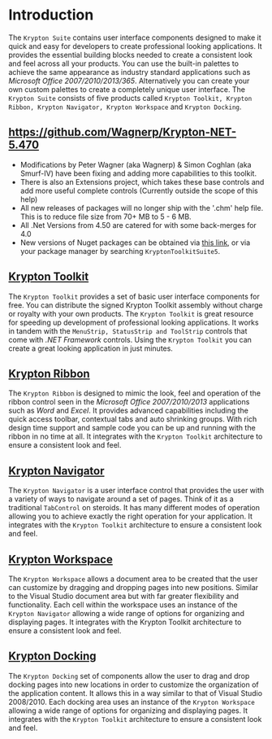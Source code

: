 # Introduction
The `Krypton Suite` contains user interface components designed to make it quick and easy for developers to create professional looking applications. It provides the essential building blocks needed to create a consistent look and feel across all your products. You can use the built-in palettes to achieve the same appearance as industry standard applications such as _Microsoft Office 2007/2010/2013/365_. Alternatively you can create your own custom palettes to create a completely unique user interface.
The `Krypton Suite` consists of five products called `Krypton Toolkit, Krypton Ribbon, Krypton Navigator, Krypton Workspace` and `Krypton Docking`.


## https://github.com/Wagnerp/Krypton-NET-5.470
* Modifications by Peter Wagner (aka Wagnerp) & Simon Coghlan (aka Smurf-IV)  have been fixing and adding more capabilities to this toolkit.
* There is also an Extensions project, which takes these base controls and add more useful complete controls (Currently outside the scope of this help)
* All new releases of packages will no longer ship with the '.chm' help file. This is to reduce file size from 70+ MB to 5 - 6 MB.
* All .Net Versions from 4.50 are catered for with some back-merges for 4.0
* New versions of Nuget packages can be obtained via [this link](https://www.nuget.org/packages?q=KryptonToolkitSuite5/), or via your package manager by searching `KryptonToolkitSuite5`.


## [Krypton Toolkit](./articles/Krypton_Toolkit.md)
The `Krypton Toolkit` provides a set of basic user interface components for free. You can distribute the signed Krypton Toolkit assembly without charge or royalty with your own products. 
The `Krypton Toolkit` is great resource for speeding up development of professional looking applications. It works in tandem with the `MenuStrip, StatusStrip and ToolStrip` controls that come with _.NET Framework_ controls. Using the `Krypton Toolkit` you can create a great looking application in just minutes. 
 

## [Krypton Ribbon](./articles/Krypton_Ribbon.md)
The `Krypton Ribbon` is designed to mimic the look, feel and operation of the ribbon control seen in the _Microsoft Office 2007/2010/2013_ applications such as _Word_ and _Excel_. It provides advanced capabilities including the quick access toolbar, contextual tabs and auto shrinking groups. With rich design time support and sample code you can be up and running with the ribbon in no time at all. It integrates with the `Krypton Toolkit` architecture to ensure a consistent look and feel. 


## [Krypton Navigator](./articles/Krypton_Navigator.md)
The `Krypton Navigator` is a user interface control that provides the user with a variety of ways to navigate around a set of pages. Think of it as a traditional `TabControl` on steroids. It has many different modes of operation allowing you to achieve exactly the right operation for your application. It integrates with the `Krypton Toolkit` architecture to ensure a consistent look and feel.
 
## [Krypton Workspace](./articles/Krypton_Workspace.md)
The `Krypton Workspace` allows a document area to be created that the user can customize by dragging and dropping pages into new positions. Similar to the Visual Studio document area but with far greater flexibility and functionality. Each cell within the workspace uses an instance of the `Krypton Navigator` allowing a wide range of options for organizing and displaying pages. It integrates with the Krypton Toolkit architecture to ensure a consistent look and feel.
 
## [Krypton Docking](./articles/Krypton_Docking.md)
The `Krypton Docking` set of components allow the user to drag and drop docking pages into new locations in order to customize the organization of the application content. It allows this in a way similar to that of Visual Studio 2008/2010. Each docking area uses an instance of the `Krypton Workspace` allowing a wide range of options for organizing and displaying pages. It integrates with the `Krypton Toolkit` architecture to ensure a consistent look and feel.
